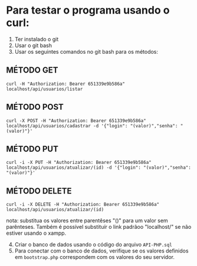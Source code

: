 # Para testar o programa usando o curl:

1. Ter instalado o git
2. Usar o git bash
3. Usar os seguintes comandos no git bash para os métodos:

## MÉTODO GET
``curl -H "Authorization: Bearer 651339e9b586a" localhost/api/usuarios/listar``

## MÉTODO POST 
``curl -X POST -H "Authorization: Bearer 651339e9b586a" localhost/api/usuarios/cadastrar -d '{"login": "(valor)","senha": "(valor)"}'``

## MÉTODO PUT 
``curl -i -X PUT -H "Authorization: Bearer 651339e9b586a" localhost/api/usuarios/atualizar/(id) -d '{"login": "(valor)","senha": "(valor)"}'``

## MÉTODO DELETE
``curl -i -X DELETE -H "Authorization: Bearer 651339e9b586a" localhost/api/usuarios/atualizar/(id)``

nota: substitua os valores entre parentêses "()" para um valor sem parênteses. Também é possível substituír o link padrãoo "localhost/" se não estiver usando o xampp.

4. Criar o banco de dados usando o código do arquivo ``API-PHP.sql``
5. Para conectar com o banco de dados, verifique se os valores definidos em ``bootstrap.php`` correspondem com os valores do seu servidor. 
